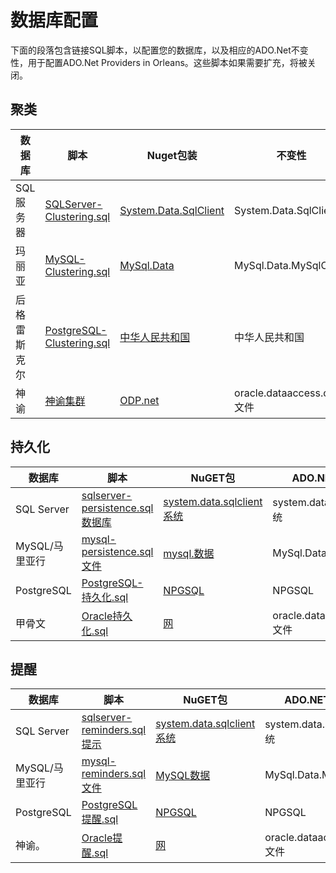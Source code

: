 # 数据库配置

下面的段落包含链接SQL脚本，以配置您的数据库，以及相应的ADO.Net不变性，用于配置ADO.Net Providers in Orleans。这些脚本如果需要扩充，将被关闭。

## 聚类

| 数据库 | 脚本 | Nuget包装 | 不变性 |
| --- | --- | ------- | --- |
| SQL服务器 | [SQLServer-Clustering.sql](https://github.com/dotnet/orleans/blob/master/src/AdoNet/Orleans.Clustering.AdoNet/SQLServer-Clustering.sql) | [System.Data.SqlClient](https://www.nuget.org/packages/System.Data.SqlClient/) | System.Data.SqlClient |
| 玛丽亚 | [MySQL-Clustering.sql](https://github.com/dotnet/orleans/blob/master/src/AdoNet/Orleans.Clustering.AdoNet/MySQL-Clustering.sql) | [MySql.Data](https://www.nuget.org/packages/MySql.Data/) | MySql.Data.MySqlClient |
| 后格雷斯克尔 | [PostgreSQL-Clustering.sql](https://github.com/dotnet/orleans/blob/master/src/AdoNet/Orleans.Clustering.AdoNet/PostgreSQL-Clustering.sql) | [中华人民共和国](https://www.nuget.org/packages/Npgsql/) | 中华人民共和国 |
| 神谕 | [神谕集群](https://github.com/dotnet/orleans/blob/master/src/AdoNet/Orleans.Clustering.AdoNet/Oracle-Clustering.sql) | [ODP.net](https://www.nuget.org/packages/Oracle.ManagedDataAccess/) | oracle.dataaccess.client文件 |

## 持久化

| 数据库 | 脚本 | NuGET包 | ADO.NET不变量 |
| --- | --- | ------ | ---------- |
| SQL Server | [sqlserver-persistence.sql数据库](https://github.com/dotnet/orleans/blob/master/src/AdoNet/Orleans.Persistence.AdoNet/SQLServer-Persistence.sql) | [system.data.sqlclient系统](https://www.nuget.org/packages/System.Data.SqlClient/) | system.data.sqlclient系统 |
| MySQL/马里亚行 | [mysql-persistence.sql文件](https://github.com/dotnet/orleans/blob/master/src/AdoNet/Orleans.Persistence.AdoNet/MySQL-Persistence.sql) | [mysql.数据](https://www.nuget.org/packages/MySql.Data/) | MySql.Data.MySqlClient |
| PostgreSQL | [PostgreSQL-持久化.sql](https://github.com/dotnet/orleans/blob/master/src/AdoNet/Orleans.Persistence.AdoNet/PostgreSQL-Persistence.sql) | [NPGSQL](https://www.nuget.org/packages/Npgsql/) | NPGSQL |
| 甲骨文 | [Oracle持久化.sql](https://github.com/dotnet/orleans/blob/master/src/AdoNet/Orleans.Persistence.AdoNet/Oracle-Persistence.sql) | [网](https://www.nuget.org/packages/Oracle.ManagedDataAccess/) | oracle.dataaccess.client文件 |

## 提醒

| 数据库 | 脚本 | NuGET包 | ADO.NET不变量 |
| --- | --- | ------ | ---------- |
| SQL Server | [sqlserver-reminders.sql提示](https://github.com/dotnet/orleans/blob/master/src/AdoNet/Orleans.Reminders.AdoNet/SQLServer-Reminders.sql) | [system.data.sqlclient系统](https://www.nuget.org/packages/System.Data.SqlClient/) | system.data.sqlclient系统 |
| MySQL/马里亚行 | [mysql-reminders.sql文件](https://github.com/dotnet/orleans/blob/master/src/AdoNet/Orleans.Reminders.AdoNet/MySQL-Reminders.sql) | [MySQL数据](https://www.nuget.org/packages/MySql.Data/) | MySql.Data.MySqlClient |
| PostgreSQL | [PostgreSQL提醒.sql](https://github.com/dotnet/orleans/blob/master/src/AdoNet/Orleans.Reminders.AdoNet/PostgreSQL-Reminders.sql) | [NPGSQL](https://www.nuget.org/packages/Npgsql/) | NPGSQL |
| 神谕。 | [Oracle提醒.sql](https://github.com/dotnet/orleans/blob/master/src/AdoNet/Orleans.Reminders.AdoNet/Oracle-Reminders.sql) | [网](https://www.nuget.org/packages/Oracle.ManagedDataAccess/) | oracle.dataaccess.client文件 |

